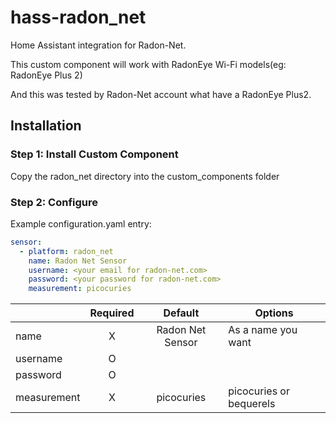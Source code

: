 # hass-radon_net

Home Assistant integration for Radon-Net. 

This custom component will work with RadonEye Wi-Fi models(eg: RadonEye Plus 2) 

And this was tested by Radon-Net account what have a RadonEye Plus2.

## Installation

### Step 1: Install Custom Component

Copy the radon_net directory into the custom_components folder

### Step 2: Configure

Example configuration.yaml entry:

```yaml
sensor:
  - platform: radon_net
    name: Radon Net Sensor
    username: <your email for radon-net.com>
    password: <your password for radon-net.com>
    measurement: picocuries
```

|               | Required |     Default      |        Options          |
| ------------- |:--------:|:----------------:| ----------------------- |
| name          |     X    | Radon Net Sensor | As a name you want      |
| username      |     O    |                  |                         |
| password      |     O    |                  |                         |
| measurement   |     X    | picocuries       | picocuries or bequerels |
